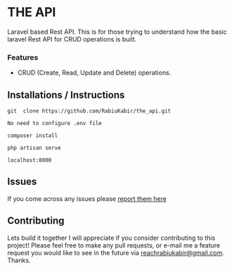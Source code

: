 # THE API
Laravel based Rest API.
This is for those trying to understand how the basic laravel Rest API for CRUD operations is built.

### Features
* CRUD (Create, Read, Update and Delete) operations.

## Installations / Instructions

``` git  clone https://github.com/RabiuKabir/the_api.git ```

``` No need to configure .env file ```

``` composer install ```

``` php artisan serve ```

`localhost:8000`



## Issues
If you come across any issues please [report them here](https://github.com/RabiuKabir/the_api/issues)

## Contributing
 
Lets build it together I will appreciate if you consider contributing to this project! Please feel free to make any pull requests, or e-mail me a feature request you would like to see in the future via reachrabiukabir@gmail.com. Thanks.
 
 







